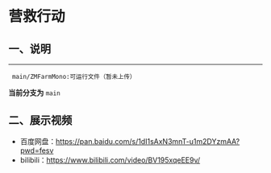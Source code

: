 # 营救行动
## 一、说明
___

     main/ZMFarmMono:可运行文件（暂未上传）


**当前分支为** `main`
## 二、展示视频
* 百度网盘：https://pan.baidu.com/s/1dI1sAxN3mnT-u1m2DYzmAA?pwd=fesv   <br>
* bilibili：https://www.bilibili.com/video/BV195xqeEE9v/
